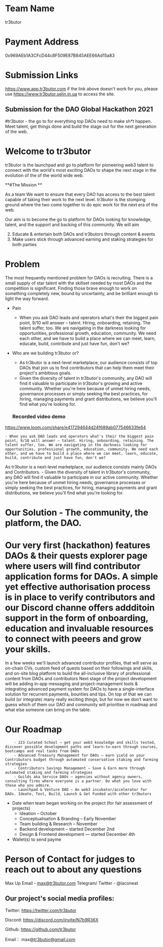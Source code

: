 # Team Name
tr3butor 

# Payment Address
 0x969AEb1A3CFcD44c8F509E87B845AEE66Ad15a83
 
 # Submission Links 
  
  https://www.app.tr3butor.com if the link above doesn't work for you, please use https://www.tr3butor.selin.in.ua to access the site. 



## Submission for the DAO Global Hackathon 2021


#tr3butor - the go to for everything top DAOs need to make sh*t happen. Meet talent, get things done and build the stage out for the next generation of the web. 



# Welcome to tr3butor

tr3butor is the launchpad and go to platform for pioneering web3 talent to connect with the world's most exciting DAOs to shape the next stage in the evolution of the of the world wide web.

**#The Mission **

As a team We want to ensure that every DAO has access to the best talent capable of taking their work to the next level. tr3butor is the stomping ground where the two come together to do epic work for the next era of the web. 

Our aim is to become the go to platform for DAOs looking for knowledge, talent, and the support and backing of this community. We will aim 

2. Educate & entertain both DAOs and tr3butors through content & events
3. Make users stick through advanced earning and staking strategies for both parties




# Problem

The most frequently mentioned problem for DAOs is recruiting. There is a small supply of star talent with the skillset needed by most DAOs and the competition is significant. Finding those brave enough to work on something completely new, bound by uncertainty, and be brilliant enough to light the way forward. 

- Pain
    - When you ask DAO leads and operators what's their the biggest pain point, 9/10 will answer – talent. Hiring, onboarding, retaining. The talent suffer, too. We are navigating in the darkness looking for opportunities, professional growth, education, community. We need each other, and we have to build a place where we can meet, learn, educate, build, contribute and just have fun, don't we?
- Who are we building tr3butor or?
    - As tr3butor is а next-level marketplace, our audience consists of top DAOs that join us to find contributors that can help them meet their project's ambitious goals.
    - Given the diversity of talent in tr3butor's community, any DAO will find it valuable to participate in tr3butor's growing and active community. Whether you're here because of unmet hiring needs, governance processes or simply seeking the best practices, for hiring, managing payments and grant distributions, we believe you'll find what you're looking for.
    
  ### Recorded video demo

https://www.loom.com/share/e417294644d24f689ab077546633fe64




    - When you ask DAO leads and operators what's their the biggest pain point, 9/10 will answer – talent. Hiring, onboarding, retaining. The talent suffer, too. We are navigating in the darkness looking for opportunities, professional growth, education, community. We need each other, and we have to build a place where we can meet, learn, educate, build, contribute and just have fun, don't we?

As tr3butor is а next-level marketplace, our audience consists mainly DAOs and Contributors.
    - Given the diversity of talent in tr3butor's community, any DAO will find it valuable to participate in our active community. Whether you're here because of unmet hiring needs, governance processes or simply seeking the best practices, for hiring, managing payments and grant distributions, we believe you'll find what you're looking for.

    
# Our Solution - The community, the platform, the DAO.

# Our very first (hackathon) features DAOs & their quests explorer page where users will find contributor application forms for DAOs. A simple yet effective authorisation process is in place to verify contributors and our Discord channe offers addditoin support in the form of onboarding, education and invaluable resources to connect with peeers and grow your skills. 

 In a few weeks we'll launch advanced contributor profiles, that will serve as on-chain CVs, custom feed of quests based on their followings and skills, and on-site blog platform to build the all-inclusive library of professional content from DAOs and contributors
  Next stage of the project development will be adding in-app messaging and project-management tools & integrating advanced payment system for DAOs to have a single-interface solution for recurrent payments, bounties and tips. On top of that we can build (or integrate) many really exciting things, but for now we don't want to guess which of them our DAO and community will prioritise in roadmap and what else someone can bring on the table.
        
  # Our Roadmap 
        - 223 Curated School – get your web3 knowledge and skills tested, discover possible development paths and learn-to-earn through courses, bootcamps and real tasks from DAOs
        - Advanced Treasury Management for DAOs – earn yield on your Contributors budget through automated conservative staking and farming strategies
        - Contributors Savings Management – Save & Earn more through automated staking and farming strategies
        - Guilds aka Service DAOs – agencies without agency owners, consulting firms where everyone is a partner. Do what you love with those who you admire.
        - Launchpad & Venture DAO – An web3 incubator/accelerator for DAOs. Ideate, Test, Build, Launch & Get Funded with other tr3butors
        

- Date when team began working on the project (for fair assessment of projects)
    - Ideation – October
    - Conceptualisation & Branding – Early November
    - Team building & Research – November
    - Backend development – started December 2nd
    - Design & Frontend development — started December 4th
- Wallet(s) to send payme


  
# Person of Contact for judges to reach out to about any questions 

 Max Up
 Email - max@tr3butor.com
 Telegram/ Twitter - @laconeat


## Our project's social media profiles: 


Twitter:  https://twitter.com/tr3butor

Discord:   https://discord.com/invite/N7b9R36X   


Github:   https://github.com/tr3butor

Email： max@tr3butor@gmail.com
